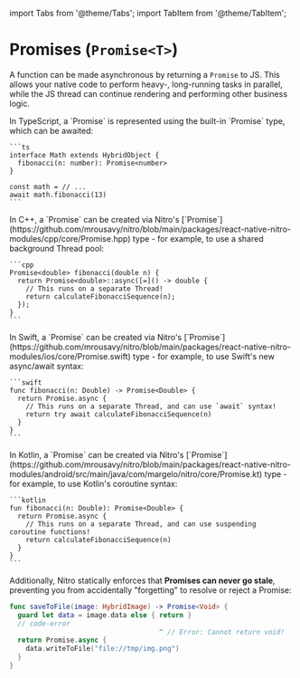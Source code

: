 ---
---

import Tabs from '@theme/Tabs';
import TabItem from '@theme/TabItem';

# Promises (`Promise<T>`)

A function can be made asynchronous by returning a `Promise` to JS.
This allows your native code to perform heavy-, long-running tasks in parallel, while the JS thread can continue rendering and performing other business logic.

<Tabs>
  <TabItem value="ts" label="TypeScript" default>
    In TypeScript, a `Promise<T>` is represented using the built-in `Promise<T>` type, which can be awaited:

    ```ts
    interface Math extends HybridObject {
      fibonacci(n: number): Promise<number>
    }

    const math = // ...
    await math.fibonacci(13)
    ```
  </TabItem>
  <TabItem value="cpp" label="C++">
    In C++, a `Promise<T>` can be created via Nitro's [`Promise<T>`](https://github.com/mrousavy/nitro/blob/main/packages/react-native-nitro-modules/cpp/core/Promise.hpp) type - for example, to use a shared background Thread pool:

    ```cpp
    Promise<double> fibonacci(double n) {
      return Promise<double>::async([=]() -> double {
        // This runs on a separate Thread!
        return calculateFibonacciSequence(n);
      });
    }
    ```
  </TabItem>
  <TabItem value="swift" label="Swift">
    In Swift, a `Promise<T>` can be created via Nitro's [`Promise<T>`](https://github.com/mrousavy/nitro/blob/main/packages/react-native-nitro-modules/ios/core/Promise.swift) type - for example, to use Swift's new async/await syntax:

    ```swift
    func fibonacci(n: Double) -> Promise<Double> {
      return Promise.async {
        // This runs on a separate Thread, and can use `await` syntax!
        return try await calculateFibonacciSequence(n)
      }
    }
    ```
  </TabItem>
  <TabItem value="kotlin" label="Kotlin">
    In Kotlin, a `Promise<T>` can be created via Nitro's [`Promise<T>`](https://github.com/mrousavy/nitro/blob/main/packages/react-native-nitro-modules/android/src/main/java/com/margelo/nitro/core/Promise.kt) type - for example, to use Kotlin's coroutine syntax:

    ```kotlin
    fun fibonacci(n: Double): Promise<Double> {
      return Promise.async {
        // This runs on a separate Thread, and can use suspending coroutine functions!
        return calculateFibonacciSequence(n)
      }
    }
    ```
  </TabItem>
</Tabs>

Additionally, Nitro statically enforces that **Promises can never go stale**, preventing you from accidentally "forgetting" to resolve or reject a Promise:

```swift title="HybridMath.swift"
func saveToFile(image: HybridImage) -> Promise<Void> {
  guard let data = image.data else { return }
  // code-error
                                     ^ // Error: Cannot return void!
  return Promise.async {
    data.writeToFile("file://tmp/img.png")
  }
}
```
